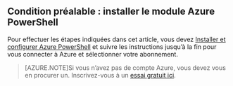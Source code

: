 ## Condition préalable : installer le module Azure PowerShell
Pour effectuer les étapes indiquées dans cet article, vous devez [Installer et configurer Azure PowerShell](powershell-install-configure.md) et suivre les instructions jusqu’à la fin pour vous connecter à Azure et sélectionner votre abonnement.

> [AZURE.NOTE]Si vous n’avez pas de compte Azure, vous devez vous en procurer un. Inscrivez-vous à un [essai gratuit ici](sign-up-organization.md).

<!---HONumber=Oct15_HO2-->